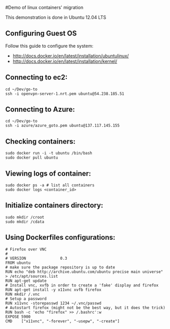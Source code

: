 #Demo of linux containers' migration

This demonstration is done in Ubuntu 12.04 LTS

## Configuring Guest OS

Follow this guide to configure the system:

* <http://docs.docker.io/en/latest/installation/ubuntulinux/>
* <http://docs.docker.io/en/latest/installation/kernel/>

## Connecting to ec2:

    cd ~/Dev/go-to
    ssh -i openvpn-server-1.nrt.pem ubuntu@54.238.185.51
    
## Connecting to Azure:

    cd ~/Dev/go-to
    ssh -i azure/azure_goto.pem ubuntu@137.117.145.155
    
## Checking containers:

    sudo docker run -i -t ubuntu /bin/bash
    sudo docker pull ubuntu
    
## Viewing logs of container:

    sudo docker ps -a # list all containers
    sudo docker logs <container_id>
    
## Initialize containers directory:

    sudo mkdir /croot
    sudo mkdir /cdata
    
## Using Dockerfiles configurations:

    # Firefox over VNC
    #
    # VERSION               0.3
    FROM ubuntu
    # make sure the package repository is up to date
    RUN echo "deb http://archive.ubuntu.com/ubuntu precise main universe" > /etc/apt/sources.list
    RUN apt-get update
    # Install vnc, xvfb in order to create a 'fake' display and firefox
    RUN apt-get install -y x11vnc xvfb firefox
    RUN mkdir /.vnc
    # Setup a password
    RUN x11vnc -storepasswd 1234 ~/.vnc/passwd
    # Autostart firefox (might not be the best way, but it does the trick)
    RUN bash -c 'echo "firefox" >> /.bashrc':w
    EXPOSE 5900
    CMD    ["x11vnc", "-forever", "-usepw", "-create"]
    
    

